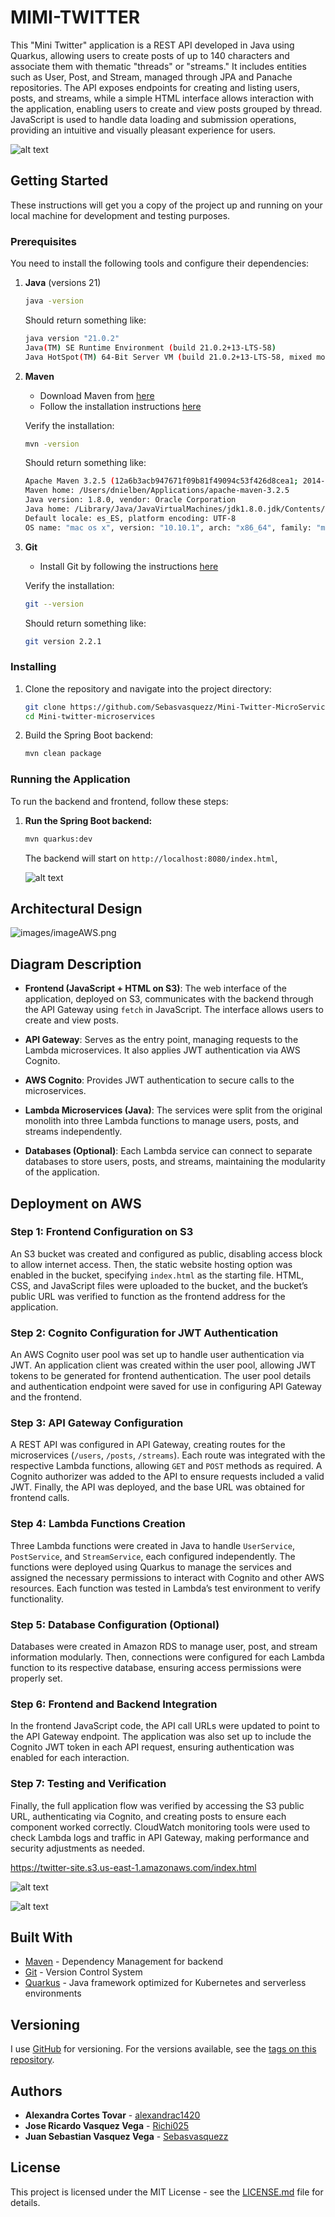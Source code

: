 # MIMI-TWITTER


This "Mini Twitter" application is a REST API developed in Java using Quarkus, allowing users to create posts of up to 140 characters and associate them with thematic "threads" or "streams." It includes entities such as User, Post, and Stream, managed through JPA and Panache repositories. The API exposes endpoints for creating and listing users, posts, and streams, while a simple HTML interface allows interaction with the application, enabling users to create and view posts grouped by thread. JavaScript is used to handle data loading and submission operations, providing an intuitive and visually pleasant experience for users.

![alt text](<images/Copia de Agregar un título.gif>)

## Getting Started

These instructions will get you a copy of the project up and running on your local machine for development and testing purposes.

### Prerequisites

You need to install the following tools and configure their dependencies:

1. **Java** (versions 21)
    ```sh
    java -version
    ```
    Should return something like:
    ```sh
    java version "21.0.2"
    Java(TM) SE Runtime Environment (build 21.0.2+13-LTS-58)
    Java HotSpot(TM) 64-Bit Server VM (build 21.0.2+13-LTS-58, mixed mode, sharing)
    ```

2. **Maven**
    - Download Maven from [here](http://maven.apache.org/download.html)
    - Follow the installation instructions [here](http://maven.apache.org/download.html#Installation)

    Verify the installation:
    ```sh
    mvn -version
    ```
    Should return something like:
    ```sh
    Apache Maven 3.2.5 (12a6b3acb947671f09b81f49094c53f426d8cea1; 2014-12-14T12:29:23-05:00)
    Maven home: /Users/dnielben/Applications/apache-maven-3.2.5
    Java version: 1.8.0, vendor: Oracle Corporation
    Java home: /Library/Java/JavaVirtualMachines/jdk1.8.0.jdk/Contents/Home/jre
    Default locale: es_ES, platform encoding: UTF-8
    OS name: "mac os x", version: "10.10.1", arch: "x86_64", family: "mac"
    ```

3. **Git**
    - Install Git by following the instructions [here](http://git-scm.com/book/en/v2/Getting-Started-Installing-Git)

    Verify the installation:
    ```sh
    git --version
    ```
    Should return something like:
    ```sh
    git version 2.2.1
    ```

### Installing

1. Clone the repository and navigate into the project directory:
    ```sh
    git clone https://github.com/Sebasvasquezz/Mini-Twitter-MicroServices.git 
    cd Mini-twitter-microservices
    ```

2. Build the Spring Boot backend:
    ```sh
    mvn clean package
    ```

### Running the Application

To run the backend and frontend, follow these steps:


1. **Run the Spring Boot backend:**
    ```sh
    mvn quarkus:dev
    ```

    The backend will start on `http://localhost:8080/index.html`, 

    ![alt text](images/image.png)

## Architectural Design

![images/imageAWS.png](images/imageAWS.png)

## Diagram Description

- **Frontend (JavaScript + HTML on S3)**: The web interface of the application, deployed on S3, communicates with the backend through the API Gateway using `fetch` in JavaScript. The interface allows users to create and view posts.

- **API Gateway**: Serves as the entry point, managing requests to the Lambda microservices. It also applies JWT authentication via AWS Cognito.

- **AWS Cognito**: Provides JWT authentication to secure calls to the microservices.

- **Lambda Microservices (Java)**: The services were split from the original monolith into three Lambda functions to manage users, posts, and streams independently.

- **Databases (Optional)**: Each Lambda service can connect to separate databases to store users, posts, and streams, maintaining the modularity of the application.


## Deployment on AWS

### Step 1: Frontend Configuration on S3
An S3 bucket was created and configured as public, disabling access block to allow internet access. Then, the static website hosting option was enabled in the bucket, specifying `index.html` as the starting file. HTML, CSS, and JavaScript files were uploaded to the bucket, and the bucket’s public URL was verified to function as the frontend address for the application.

### Step 2: Cognito Configuration for JWT Authentication
An AWS Cognito user pool was set up to handle user authentication via JWT. An application client was created within the user pool, allowing JWT tokens to be generated for frontend authentication. The user pool details and authentication endpoint were saved for use in configuring API Gateway and the frontend.

### Step 3: API Gateway Configuration
A REST API was configured in API Gateway, creating routes for the microservices (`/users`, `/posts`, `/streams`). Each route was integrated with the respective Lambda functions, allowing `GET` and `POST` methods as required. A Cognito authorizer was added to the API to ensure requests included a valid JWT. Finally, the API was deployed, and the base URL was obtained for frontend calls.

### Step 4: Lambda Functions Creation
Three Lambda functions were created in Java to handle `UserService`, `PostService`, and `StreamService`, each configured independently. The functions were deployed using Quarkus to manage the services and assigned the necessary permissions to interact with Cognito and other AWS resources. Each function was tested in Lambda’s test environment to verify functionality.

### Step 5: Database Configuration (Optional)
Databases were created in Amazon RDS to manage user, post, and stream information modularly. Then, connections were configured for each Lambda function to its respective database, ensuring access permissions were properly set.

### Step 6: Frontend and Backend Integration
In the frontend JavaScript code, the API call URLs were updated to point to the API Gateway endpoint. The application was also set up to include the Cognito JWT token in each API request, ensuring authentication was enabled for each interaction.

### Step 7: Testing and Verification
Finally, the full application flow was verified by accessing the S3 public URL, authenticating via Cognito, and creating posts to ensure each component worked correctly. CloudWatch monitoring tools were used to check Lambda logs and traffic in API Gateway, making performance and security adjustments as needed.

https://twitter-site.s3.us-east-1.amazonaws.com/index.html 

![alt text](images/imageD.png)

![alt text](images/imagew2.png)


## Built With

* [Maven](https://maven.apache.org/) - Dependency Management for backend
* [Git](http://git-scm.com/) - Version Control System
* [Quarkus](https://quarkus.io/) - Java framework optimized for Kubernetes and serverless environments

## Versioning

I use [GitHub](https://github.com/) for versioning. For the versions available, see the [tags on this repository](https://github.com/Sebasvasquezz/Mini-Twitter-MicroServices.git).

## Authors

* **Alexandra Cortes Tovar** - [alexandrac1420](https://github.com/alexandrac1420)
* **Jose Ricardo Vasquez Vega** - [Richi025](https://github.com/Richi025)
* **Juan Sebastian Vasquez Vega** - [Sebasvasquezz](https://github.com/Sebasvasquezz)

## License

This project is licensed under the MIT License - see the [LICENSE.md](LICENSE.md) file for details.
